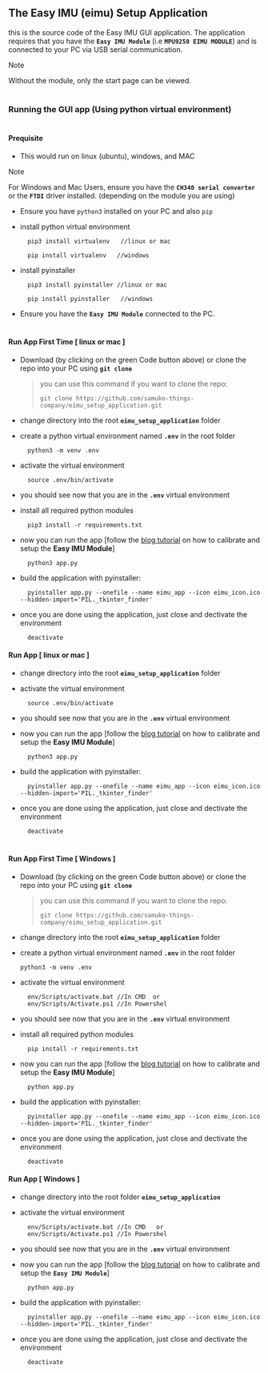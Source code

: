 ## The Easy IMU (eimu) Setup Application
this is the source code of the Easy IMU GUI application. The application requires that you have the **`Easy IMU Module`** (i.e **`MPU9250 EIMU MODULE`**) and is connected to your PC via USB serial communication. 

> [!NOTE]  
> Without the module, only the start page can be viewed.

#

### Running the GUI app (Using python virtual environment)

#

#### Prequisite
- This would run on linux (ubuntu), windows, and MAC

> [!NOTE]  
> For Windows and Mac Users, ensure you have the **`CH340 serial converter`** or the **`FTDI`** driver installed. (depending on the module you are using)

- Ensure you have `python3` installed on your PC and also `pip`

- install python virtual environment
  ```shell
    pip3 install virtualenv   //linux or mac
  ```
  ```shell
    pip install virtualenv   //windows
  ```
- install pyinstaller
  ```shell
    pip3 install pyinstaller //linux or mac
  ```
  ```shell
    pip install pyinstaller   //windows
  ```  
- Ensure you have the **`Easy IMU Module`** connected to the PC.

#

#### Run App First Time [ linux or mac ]
- Download (by clicking on the green Code button above) or clone the repo into your PC using **`git clone`**
  > you can use this command if you want to clone the repo:
  >
	>  ```git clone https://github.com/samuko-things-company/eimu_setup_application.git```

- change directory into the root **`eimu_setup_application`** folder

- create a python virtual environment named **`.env`** in the root folder 
  ```shell
    python3 -m venv .env
  ```
- activate the virtual environment
  ```shell
    source .env/bin/activate
  ```
- you should see now that you are in the **`.env`** virtual environment

- install all required python modules
  ```shell
    pip3 install -r requirements.txt
  ```
- now you can run the app [follow the [blog tutorial]() on how to calibrate and setup the **Easy IMU Module**]
  ```shell
    python3 app.py 
  ```
- build the application with pyinstaller:
  ```shell
    pyinstaller app.py --onefile --name eimu_app --icon eimu_icon.ico --hidden-import='PIL._tkinter_finder'
  ```
- once you are done using the application, just close and dectivate the environment
  ```shell
    deactivate
  ```

#### Run App [ linux or mac ]
- change directory into the root **`eimu_setup_application`** folder

- activate the virtual environment
  ```shell
    source .env/bin/activate
  ```
- you should see now that you are in the **`.env`** virtual environment

- now you can run the app [follow the [blog tutorial]() on how to calibrate and setup the **Easy IMU Module**]
  ```shell
    python3 app.py 
  ```
- build the application with pyinstaller:
  ```shell
    pyinstaller app.py --onefile --name eimu_app --icon eimu_icon.ico --hidden-import='PIL._tkinter_finder'
  ```
- once you are done using the application, just close and dectivate the environment
  ```shell
    deactivate
  ```

#

#### Run App First Time [ Windows ]
- Download (by clicking on the green Code button above) or clone the repo into your PC using **`git clone`**
  > you can use this command if you want to clone the repo:
  >
	>  ```git clone https://github.com/samuko-things-company/eimu_setup_application.git```

- change directory into the root **`eimu_setup_application`** folder

- create a python virtual environment named **`.env`** in the root folder 
	```shell
    python3 -m venv .env
  ```
- activate the virtual environment
  ```shell
    env/Scripts/activate.bat //In CMD  or
    env/Scripts/Activate.ps1 //In Powershel
  ```
- you should see now that you are in the **`.env`** virtual environment

- install all required python modules
  ```shell
    pip install -r requirements.txt
  ```
- now you can run the app [follow the [blog tutorial]() on how to calibrate and setup the **Easy IMU Module**]
  ```shell
    python app.py 
  ```
- build the application with pyinstaller:
  ```shell
    pyinstaller app.py --onefile --name eimu_app --icon eimu_icon.ico --hidden-import='PIL._tkinter_finder'
  ```
- once you are done using the application, just close and dectivate the environment
  ```shell
    deactivate
  ```

#### Run App [ Windows ]
- change directory into the root folder **`eimu_setup_application`**

- activate the virtual environment
  ```shell
    env/Scripts/activate.bat //In CMD   or
    env/Scripts/Activate.ps1 //In Powershel
  ```
- you should see now that you are in the **`.env`** virtual environment

- now you can run the app [follow the [blog tutorial]() on how to calibrate and setup the **`Easy IMU Module`**]
  ```shell
    python app.py 
  ```
- build the application with pyinstaller:
  ```shell
    pyinstaller app.py --onefile --name eimu_app --icon eimu_icon.ico --hidden-import='PIL._tkinter_finder'
  ```
- once you are done using the application, just close and dectivate the environment
  ```shell
    deactivate
  ```
#
